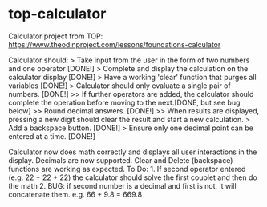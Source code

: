 # top-calculator
Calculator project from TOP:
https://www.theodinproject.com/lessons/foundations-calculator

Calculator should:
    > Take input from the user in the form of two numbers and one operator [DONE!]
    > Complete and display the calculation on the calculator display [DONE!]
    > Have a working 'clear' function that purges all variables [DONE!]
    > Calculator should only evaluate a single pair of numbers. [DONE!]
        >> If further operators are added, the calculator should complete the operation before moving to the next.[DONE, but see bug below]
        >> Round decimal answers. [DONE!]
        >> When results are displayed, pressing a new digit should clear the result and start a new calculation. 
    > Add a backspace button. [DONE!]
    > Ensure only one decimal point can be entered at a time. [DONE!]

Calculator now does math correctly and displays all user interactions in the display. Decimals are now supported. Clear and Delete (backspace) functions are working as expected. 
To Do: 
    1. If second operator entered (e.g. 22 + 22 + 22) the calculator should solve the first couplet and then do the math
    2. BUG: if second number is a decimal and first is not, it will concatenate them. e.g. 66 + 9.8 = 669.8
    